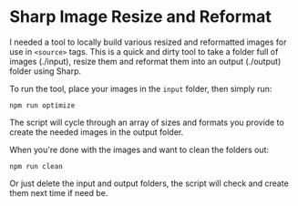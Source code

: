 # Sharp Image Resize and Reformat

I needed a tool to locally build various resized and reformatted images for use in `<source>` tags. This is a quick and dirty tool to take a folder full of images (./input), resize them and reformat them into an output (./output) folder using Sharp.

To run the tool, place your images in the `input` folder, then simply run:

```npm run optimize```

The script will cycle through an array of sizes and formats you provide to create the needed images in the output folder.

When you're done with the images and want to clean the folders out:

```npm run clean```

Or just delete the input and output folders, the script will check and create them next time if need be.
